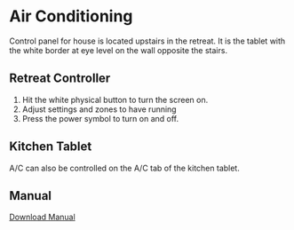 # Air Conditioning
Control panel for house is located upstairs in the retreat. It is the tablet with the white border at eye level on the wall opposite the stairs.
## Retreat Controller
1. Hit the white physical button to turn the screen on.
2. Adjust settings and zones to have running
3. Press the power symbol to turn on and off.

## Kitchen Tablet
A/C can also be controlled on the A/C tab of the kitchen tablet.

## Manual
[Download Manual](_media/manuals/airtouch-4-manual.pdf ':ignore')
